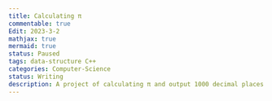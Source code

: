 ```yaml
---
title: Calculating π
commentable: true
Edit: 2023-3-2
mathjax: true
mermaid: true
status: Paused
tags: data-structure C++ 
categories: Computer-Science
status: Writing
description: A project of calculating π and output 1000 decimal places.
---
```



